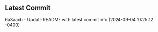 
## Latest Commit
6a3aadb - Update README with latest commit info (2024-09-04 10:25:12 -0400) <Yunxi-Zhou>
